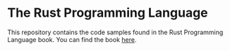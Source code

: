 # The Rust Programming Language
This repository contains the code samples found in the Rust Programming Language
book. You can find the book [here](https://doc.rust-lang.org/book/).
